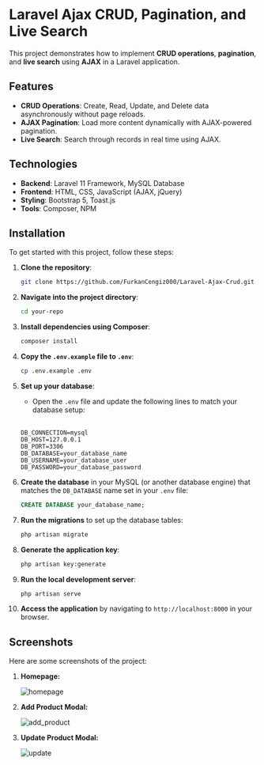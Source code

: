 # Laravel Ajax CRUD, Pagination, and Live Search

This project demonstrates how to implement **CRUD operations**, **pagination**, and **live search** using **AJAX** in a Laravel application.

## Features
- **CRUD Operations**: Create, Read, Update, and Delete data asynchronously without page reloads.
- **AJAX Pagination**: Load more content dynamically with AJAX-powered pagination.
- **Live Search**: Search through records in real time using AJAX.

## Technologies
- **Backend**: Laravel 11 Framework, MySQL Database
- **Frontend**: HTML, CSS, JavaScript (AJAX, jQuery)
- **Styling**: Bootstrap 5, Toast.js
- **Tools**: Composer, NPM


## Installation

To get started with this project, follow these steps:

1. **Clone the repository**:
   ```bash
   git clone https://github.com/FurkanCengiz000/Laravel-Ajax-Crud.git
   ```

2. **Navigate into the project directory**:
   ```bash
   cd your-repo
   ```

3. **Install dependencies using Composer**:
   ```bash
   composer install
   ```

4. **Copy the `.env.example` file to `.env`**:
   ```bash
   cp .env.example .env
   ```

5. **Set up your database**:
   - Open the `.env` file and update the following lines to match your database setup:
    
    </br>

     ```env
     DB_CONNECTION=mysql
     DB_HOST=127.0.0.1
     DB_PORT=3306
     DB_DATABASE=your_database_name
     DB_USERNAME=your_database_user
     DB_PASSWORD=your_database_password
     ```

6. **Create the database** in your MySQL (or another database engine) that matches the `DB_DATABASE` name set in your `.env` file:
   ```sql
   CREATE DATABASE your_database_name;
   ```

7. **Run the migrations** to set up the database tables:
   ```bash
   php artisan migrate
   ```

8. **Generate the application key**:
   ```bash
   php artisan key:generate
   ```

9. **Run the local development server**:
   ```bash
   php artisan serve
   ```

10. **Access the application** by navigating to `http://localhost:8000` in your browser.


## Screenshots

Here are some screenshots of the project:

1. **Homepage:**

   ![homepage](https://github.com/user-attachments/assets/13c46f76-a896-411d-a8f5-ce416ac362e7)

2. **Add Product Modal:**

   ![add_product](https://github.com/user-attachments/assets/50ae6f00-af83-4c3b-9dc9-c39747ac3b8c)

3. **Update Product Modal:**

   ![update](https://github.com/user-attachments/assets/053a73a2-cfba-4c71-a645-92588292ed6d)

